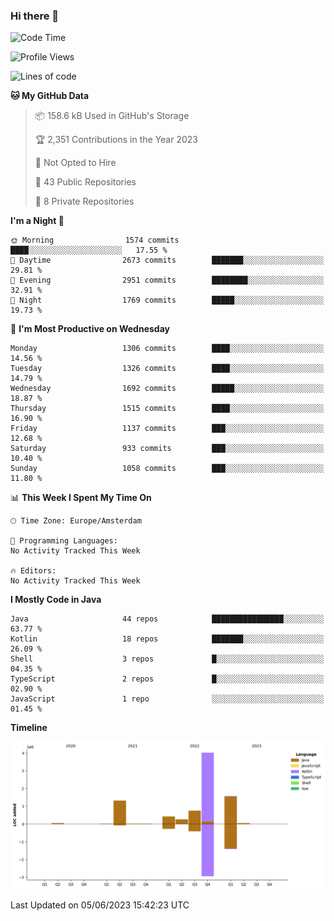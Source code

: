 ### Hi there 👋


<!--START_SECTION:waka-->
![Code Time](http://img.shields.io/badge/Code%20Time-3%2C235%20hrs%206%20mins-blue)

![Profile Views](http://img.shields.io/badge/Profile%20Views-4-blue)

![Lines of code](https://img.shields.io/badge/From%20Hello%20World%20I%27ve%20Written-8.4%20million%20lines%20of%20code-blue)

**🐱 My GitHub Data** 

> 📦 158.6 kB Used in GitHub's Storage 
 > 
> 🏆 2,351 Contributions in the Year 2023
 > 
> 🚫 Not Opted to Hire
 > 
> 📜 43 Public Repositories 
 > 
> 🔑 8 Private Repositories 
 > 
**I'm a Night 🦉** 

```text
🌞 Morning                1574 commits        ████░░░░░░░░░░░░░░░░░░░░░   17.55 % 
🌆 Daytime                2673 commits        ███████░░░░░░░░░░░░░░░░░░   29.81 % 
🌃 Evening                2951 commits        ████████░░░░░░░░░░░░░░░░░   32.91 % 
🌙 Night                  1769 commits        █████░░░░░░░░░░░░░░░░░░░░   19.73 % 
```
📅 **I'm Most Productive on Wednesday** 

```text
Monday                   1306 commits        ████░░░░░░░░░░░░░░░░░░░░░   14.56 % 
Tuesday                  1326 commits        ████░░░░░░░░░░░░░░░░░░░░░   14.79 % 
Wednesday                1692 commits        █████░░░░░░░░░░░░░░░░░░░░   18.87 % 
Thursday                 1515 commits        ████░░░░░░░░░░░░░░░░░░░░░   16.90 % 
Friday                   1137 commits        ███░░░░░░░░░░░░░░░░░░░░░░   12.68 % 
Saturday                 933 commits         ███░░░░░░░░░░░░░░░░░░░░░░   10.40 % 
Sunday                   1058 commits        ███░░░░░░░░░░░░░░░░░░░░░░   11.80 % 
```


📊 **This Week I Spent My Time On** 

```text
🕑︎ Time Zone: Europe/Amsterdam

💬 Programming Languages: 
No Activity Tracked This Week

🔥 Editors: 
No Activity Tracked This Week
```

**I Mostly Code in Java** 

```text
Java                     44 repos            ████████████████░░░░░░░░░   63.77 % 
Kotlin                   18 repos            ███████░░░░░░░░░░░░░░░░░░   26.09 % 
Shell                    3 repos             █░░░░░░░░░░░░░░░░░░░░░░░░   04.35 % 
TypeScript               2 repos             █░░░░░░░░░░░░░░░░░░░░░░░░   02.90 % 
JavaScript               1 repo              ░░░░░░░░░░░░░░░░░░░░░░░░░   01.45 % 
```



**Timeline**

![Lines of Code chart](https://raw.githubusercontent.com/powercasgamer/powercasgamer/master/assets/bar_graph.png)


 Last Updated on 05/06/2023 15:42:23 UTC
<!--END_SECTION:waka-->
